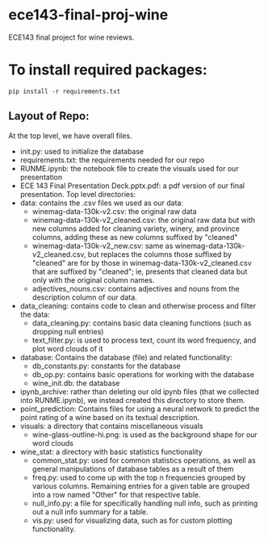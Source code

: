 # ece143-final-proj-wine
ECE143 final project for wine reviews.

# To install required packages:
`pip install -r requirements.txt`

## Layout of Repo:
At the top level, we have overall files.
 - init.py: used to initialize the database
 - requirements.txt: the requirements needed for our repo
 - RUNME.ipynb: the notebook file to create the visuals used for our presentation
 - ECE 143 Final Presentation Deck.pptx.pdf: a pdf version of our final presentation.
Top level directories:
 - data: contains the .csv files we used as our data:
   - winemag-data-130k-v2.csv: the original raw data
   - winemag-data-130k-v2_cleaned.csv: the original raw data but with new columns added for cleaning variety, winery, and province columns, adding these as new columns suffixed by "cleaned"
   - winemag-data-130k-v2_new.csv: same as winemag-data-130k-v2_cleaned.csv, but replaces the columns those suffixed by "cleaned" are for by those in winemag-data-130k-v2_cleaned.csv that are suffixed by "cleaned"; ie, presents that cleaned data but only with the original column names.
   - adjectives_nouns.csv: contains adjectives and nouns from the description column of our data.
 - data_cleaning: contains code to clean and otherwise process and filter the data:
   - data_cleaning.py: contains basic data cleaning functions (such as dropping null entries)
   - text_filter.py: is used to process text, count its word frequency, and plot word clouds of it
 - database: Contains the database (file) and related functionality:
   - db_constants.py: constants for the database
   - db_op.py: contains basic operations for working with the database
   - wine_init.db: the database
 - ipynb_archive: rather than deleting our old ipynb files (that we collected into RUNME.ipynb), we instead created this directory to store them.
 - point_prediction: Contains files for using a neural network to predict the point rating of a wine based on its textual description.
 - visuals: a directory that contains miscellaneous visuals
   - wine-glass-outline-hi.png: is used as the background shape for our word clouds
- wine_stat: a directory with basic statistics functionality
  - common_stat.py: used for common statistics operations, as well as general manipulations of database tables as a result of them
  - freq.py: used to come up with the top n frequencies grouped by various columns. Remaining entries for a given table are grouped into a row named "Other" for that respective table.
  - null_info.py: a file for specifically handling null info, such as printing out a null info summary for a table.
  - vis.py: used for visualizing data, such as for custom plotting functionality. 